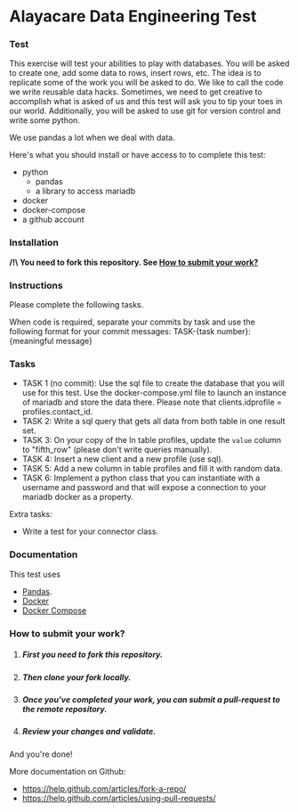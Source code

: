 Alayacare Data Engineering Test
===========================


### Test
This exercise will test your abilities to play with databases. You will be asked to create one, add some data to rows, insert rows, etc. The idea is to replicate some of the work you will be asked to do. We like to call the code we write reusable data hacks. Sometimes, we need to get creative to accomplish what is asked of us and this test will ask you to tip your toes in our world. Additionally, you will be asked to use git for version control and write some python.

We use pandas a lot when we deal with data.

Here's what you should install or have access to to complete this test:

* python
	- pandas
	- a library to access mariadb
* docker
* docker-compose
* a github account

### Installation
**/!\ You need to fork this repository. See [How to submit your work?](#how-to-submit-your-work)**

### Instructions

Please complete the following tasks.

When code is required, separate your commits by task and use the following format for your commit messages: TASK-{task number}: {meaningful message}

### Tasks
* TASK 1 (no commit): Use the sql file to create the database that you will use for this test. Use the docker-compose.yml file to launch an instance of mariadb and store the data there. Please note that clients.idprofile = profiles.contact_id.
* TASK 2: Write a sql query that gets all data from both table in one result set.
* TASK 3: On your copy of the In table profiles, update the `value` column to "fifth_row" (please don't write queries manually).
* TASK 4: Insert a new client and a new profile (use sql).
* TASK 5: Add a new column in table profiles and fill it with random data.
* TASK 6: Implement a python class that you can instantiate with a username and password and that will expose a connection to your mariadb docker as a property.

Extra tasks:
- Write a test for your connector class.

### Documentation
This test uses 
* [Pandas](http://pandas.pydata.org/pandas-docs/stable/).
* [Docker](https://www.docker.com/)
* [Docker Compose](https://docs.docker.com/compose/)

### How to submit your work?

1. ##### First you need to fork this repository.
2. ##### Then clone your fork locally.
3. ##### Once you've completed your work, you can submit a pull-request to the remote repository.
4. ##### Review your changes and validate.

And you're done!

More documentation on Github:
* https://help.github.com/articles/fork-a-repo/
* https://help.github.com/articles/using-pull-requests/
